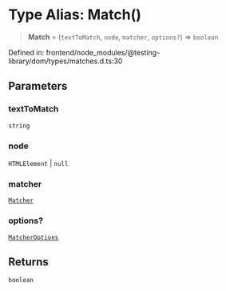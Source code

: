 # Type Alias: Match()

> **Match** = (`textToMatch`, `node`, `matcher`, `options?`) => `boolean`

Defined in: frontend/node\_modules/@testing-library/dom/types/matches.d.ts:30

## Parameters

### textToMatch

`string`

### node

`HTMLElement` | `null`

### matcher

[`Matcher`](Matcher.md)

### options?

[`MatcherOptions`](../interfaces/MatcherOptions.md)

## Returns

`boolean`
